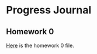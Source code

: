 # Progress Journal
## Homework 0
 [Here](files/IE360_Spring21_Homework0.html) is the homework 0 file.
